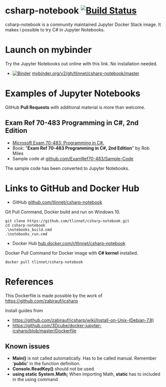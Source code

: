 # csharp-notebook [![Build Status](https://travis-ci.com/tlinnet/csharp-notebook.svg?branch=master)](https://travis-ci.com/tlinnet/csharp-notebook)

csharp-notebook is a community maintained Jupyter Docker Stack image. It makes i possible to try C# in Jupyter Notebooks.

# Launch on mybinder

Try the Jupyter Notebooks out online with this link. No installation needed.

* [![Binder](https://mybinder.org/badge_logo.svg)](https://mybinder.org/v2/gh/tlinnet/csharp-notebook/master) [mybinder.org/v2/gh/tlinnet/csharp-notebook/master](https://mybinder.org/v2/gh/tlinnet/csharp-notebook/master)

# Examples of Jupyter Notebooks

GitHub **Pull Requests** with additional material is more than welcome.

## Exam Ref 70-483 Programming in C#, 2nd Edition

* [Microsoft Exam 70-483: Programming in C#.](https://www.microsoft.com/en-us/learning/exam-70-483.aspx)
* Book: "**Exam Ref 70-483 Programming in C#, 2nd Edition**" by Rob Miles
* Sample code at [github.com/ExamRef70-483/Sample-Code](https://github.com/ExamRef70-483/Sample-Code)

The sample code has been converted to Jupyter Notebooks.

# Links to GitHub and Docker Hub

* GitHub [github.com/tlinnet/csharp-notebook](https://github.com/tlinnet/csharp-notebook)

Git Pull Command, Docker build and run on Windows 10.
```
git clone https://github.com/tlinnet/csharp-notebook.git
cd csharp-notebook
.\notebooks_build.cmd
.\notebooks_run.cmd
```

* Docker Hub [hub.docker.com/r/tlinnet/csharp-notebook](https://hub.docker.com/r/tlinnet/csharp-notebook)

Docker Pull Command for Docker image with **C# kernel** installed.
```
docker pull tlinnet/csharp-notebook
```

# References

This Dockerfile is made possible by the work of https://github.com/zabirauf/icsharp

Install guides from
* https://github.com/zabirauf/icsharp/wiki/Install-on-Unix-(Debian-7.8)
* https://github.com/3Dcube/docker-jupyter-icsharp/blob/master/Dockerfile

## Known issues

* **Main()** is not called automatically. Has to be called manual. Remember '**public**' in the function definition.
* **Console.ReadKey()** should not be used.
* **using static System.Math;**  When importing Math, **static** has to included in the using command
